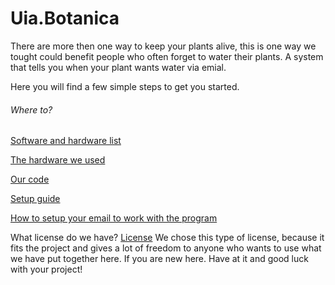 # Uia.Botanica

There are more then one way to keep your plants alive, this is one way we tought could benefit people who often forget to water their plants. A system that tells you when your plant wants water via emial. 

Here you will find a few simple steps to get you started.

###### Where to?

[Software and hardware list](https://github.com/vegart13/Uia.Botanica/blob/master/Hardware-Software.md) 


[The hardware we used](https://imgur.com/a/UtMBjId)


[Our code](https://github.com/vegart13/Uia.Botanica/blob/master/code/soil.py)      


[Setup guide](https://github.com/vegart13/Uia.Botanica/blob/master/setup-guide.md)      


[How to setup your email to work with the program](https://github.com/vegart13/Uia.Botanica/blob/master/email-setup)      


What license do we have?
[License](https://github.com/vegart13/Uia.Botanica/blob/master/Lisence) 
We chose this type of license, because it fits the project and gives a lot of freedom to anyone who wants to use what we have put together here. If you are new here. Have at it and good luck with your project!
